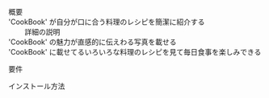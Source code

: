 概要 <br>
'CookBook' が自分が口に合う料理のレシピを簡潔に紹介する<br>
　　
 詳細の説明 <br>
'CookBook' の魅力が直感的に伝えわる写真を載せる<br>
'CookBook' に載せてるいろいろな料理のレシピを見て毎日食事を楽しみできる<br>


要件




インストール方法
